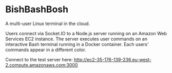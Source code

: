 # BishBashBosh
A multi-user Linux terminal in the cloud.

Users connect via Socket.IO to a Node.js server running on an Amazon Web Services EC2 instance. The server executes user commands on an interactive Bash terminal running in a Docker container. Each users' commands appear in a different color. 

Connect to the test server here: http://ec2-35-176-139-236.eu-west-2.compute.amazonaws.com:3000
